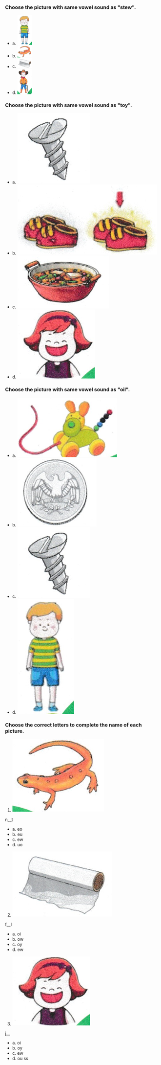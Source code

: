 ### Choose the picture with same vowel sound as "stew".

 - a. <img src="./img/nov/boy.png" width="10%" height="10%"/>
 - b. <img src="./img/nov/newt.png" width="10%" height="10%"/>
 - c. <img src="./img/nov/foil.png" width="10%" height="10%"/>
 - d. <img src="./img/nov/cowboy.png" width="10%" height="10%"/>

### Choose the picture with same vowel sound as "toy".

 - a. ![pic1](./img/nov/screw.png)
 - b. ![pic1](./img/nov/new.png)
 - c. ![pic1](./img/nov/stew.png)
 - d. ![pic1](./img/nov/joy.png)

### Choose the picture with same vowel sound as "oil".

 - a. ![pic1](./img/nov/toy.png)
 - b. ![pic1](./img/nov/coin.png)
 - c. ![pic1](./img/nov/screw.png)
 - d. ![pic1](./img/nov/boy.png)

### Choose the correct letters to complete the name of each picture.

1. ![pic1](./img/nov/newt.png)

n__t <br>

 - a. eo
 - b. eu
 - c. ew
 - d. uo

2. ![pic1](./img/nov/foil.png)

f__l <br>

 - a. oi
 - b. ow
 - c. oy
 - d. ew

3. ![pic1](./img/nov/joy.png)

j__ <br>

 - a. oi
 - b. oy
 - c. ew
 - d. ou
ss